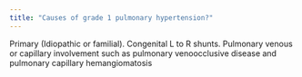 ```yaml
---
title: "Causes of grade 1 pulmonary hypertension?"
---
```

Primary (Idiopathic or familial). Congenital L to R shunts. Pulmonary venous or capillary involvement such as pulmonary venoocclusive disease and pulmonary capillary hemangiomatosis

